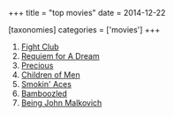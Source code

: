+++
title = "top movies"
date = 2014-12-22

[taxonomies]
categories = ['movies']
+++

1.  [Fight Club]
2.  [Requiem for A Dream]
3.  [Precious]
4.  [Children of Men]
5.  [Smokin\' Aces]
6.  [Bamboozled]
7.  [Being John Malkovich]

  [Fight Club]: http://movies.tshepang.net/fight-club-1999
  [Requiem for A Dream]: http://movies.tshepang.net/requiem-for-a-dream-2000
  [Precious]: http://movies.tshepang.net/precious-2009
  [Children of Men]: http://movies.tshepang.net/children-of-men-2006
  [Smokin\' Aces]: http://movies.tshepang.net/smokin-aces-2006
  [Bamboozled]: http://movies.tshepang.net/bamboozled-2000
  [Being John Malkovich]: http://movies.tshepang.net/being-john-malkovich-1999
